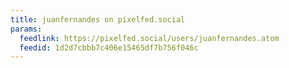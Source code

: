 ```yaml
---
title: juanfernandes on pixelfed.social
params:
  feedlink: https://pixelfed.social/users/juanfernandes.atom
  feedid: 1d2d7cbbb7c406e15465df7b756f046c
---
```

